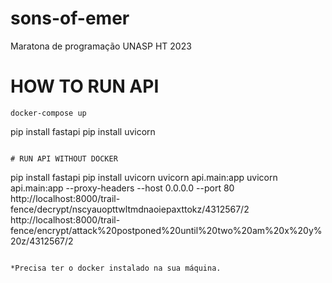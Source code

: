 # sons-of-emer
Maratona de programação UNASP HT 2023

# HOW TO RUN API

```
docker-compose up
```
pip install fastapi
pip install uvicorn
```

# RUN API WITHOUT DOCKER

```
pip install fastapi
pip install uvicorn
uvicorn api.main:app
uvicorn api.main:app --proxy-headers --host  0.0.0.0  --port 80
http://localhost:8000/trail-fence/decrypt/nscyauopttwltmdnaoiepaxttokz/4312567/2
http://localhost:8000/trail-fence/encrypt/attack%20postponed%20until%20two%20am%20x%20y%20z/4312567/2
```

*Precisa ter o docker instalado na sua máquina.
